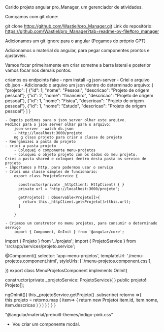 Carido projeto angular pro_Manager, um gerenciador de atividades. 

Comçamos com git clone: 

git clone https://github.com/Wastiel/pro_Manager.git
Link do repositório: https://github.com/Wastiel/pro_Manager?tab=readme-ov-file#pro_manager

Adicionamos um git ignore para o angular (Pegamos do próprio GPT)

Adicionamos o material do angular, para pegar componentes prontos e ajustaveis. 

Vamos focar primeiramente em criar sometne a barra lateral e posterior vamos focar nos demais pontos. 

criamos os endpoints fake
	- npm install -g json-server
	- Criei o arquivo db.json
	- Adicionado o arquivo um json dentro do determinado arquivo:
		{
	"projeto": [
	        {"id": 1, "nome": "Pessoal", "descricao": "Projeto de origem pessoal"},
	        {"id": 2, "nome": "financeiro", "descricao": "Projeto de origem pessoal"},
	        {"id": 1, "nome": "Fisica", "descricao": "Projeto de origem pessoal"},
	        {"id": 1, "nome": "Estudo", "descricao": "Projeto de origem pessoal"}
	    ]
	}		

	- Depois pedimos para o json server olhar este arquivo.
	Pedimos para o json server olhar para o arquivo:
		json-server --watch db.json
		- http://localhost:3000/projeto
		ng g class projeto para criar a classe do projeto
	- Reorganizei a pasta do projeto
	- criei a pasta projeto
		- Coloquei o componente menu-projetos
		- coloquei o objeto projeto com os dados do meu projeto.
	Criei a pasta shared e coloquei dentro desta pasta os servico de projeto
	- importamos o http, para podermos usar o serviço 
	- Criei uma classe simples de funcionario:
		export class ProjetoService {

		  constructor(private _httpClient: HttpClient) { }
		  private url = "http://localhost:3000/projeto";

		  getProjeto() : Observable<Projeto[]>{
		    return this._httpClient.get<Projeto[]>(this.url);
		  }

		}

	- Criamos um construtor no menu projetos, para consumir o determinado serviço
		import { Component, OnInit } from '@angular/core';
import { Projeto } from '../projeto';
import { ProjetoService } from 'src/app/services/projeto.service';


@Component({
  selector: 'app-menu-projetos',
  templateUrl: './menu-projetos.component.html',
  styleUrls: ['./menu-projetos.component.css'],
   
})
export class MenuProjetosComponent implements OnInit{

  constructor(private _projetoService: ProjetoService){ }
  public projeto!: Projeto[];

  ngOnInit(){
    this._projetoService.getProjeto()
      .subscribe(
        retorno =>{
          this.projeto = retorno.map (
            item=>
            {
              return new Projeto(
                item.id,
                item.nome,
                item.descricao
              )
            }
          )
        }
      )
    }
}


"@angular/material/prebuilt-themes/indigo-pink.css"

- Vou criar um componente modal. 
